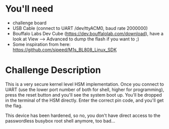 # You'll need
- challenge board
- USB Cable (connect to UART /dev/ttyACM0, baud rate 2000000)
- Bouffalo Labs Dev Cube (https://dev.bouffalolab.com/download), have a look at View --> Advanced to dump the flash if you want to ;)
- Some inspiration from here: https://github.com/sipeed/M1s_BL808_Linux_SDK


# Challenge Description
This is a very secure kernel level HSM implementation. Once you connect to UART (use the lower port number of both for shell, higher for programming), press the reset button and you'll see the system boot up.
You'll be dropped in the terminal of the HSM directly. Enter the correct pin code, and you'll get the flag.

This device has been hardened, so no, you don't have direct access to the passwordless busybox root shell anymore, too bad...
